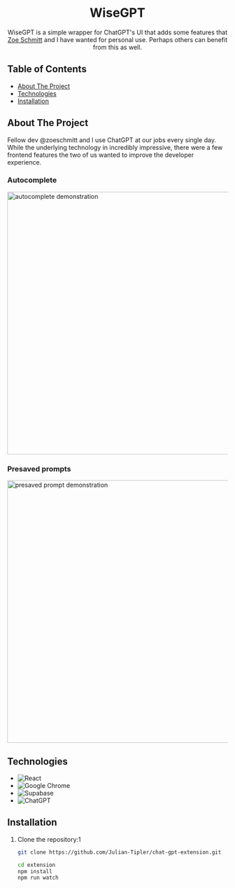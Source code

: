 <h1 align="center">WiseGPT</h1>
<p align="center">
WiseGPT is a simple wrapper for ChatGPT's UI that adds some features that <a href="https://github.com/zoeschmitt">Zoe Schmitt</a> and I have wanted for personal use. Perhaps others can benefit from this as well.
</p>

## Table of Contents

- [About The Project](#about-the-project)
- [Technologies](#technologies)
- [Installation](#installation)

## About The Project

Fellow dev @zoeschmitt and I use ChatGPT at our jobs every single day. While the underlying technology in incredibly impressive, there were a few frontend features the two of us wanted to improve the developer experience. 

### Autocomplete  
  <img src="https://github.com/Julian-Tipler/chat-gpt-extension/assets/59591817/9e81db22-2ad8-4300-94f3-b92bb9f35249" alt="autocomplete demonstration" width="600" />

### Presaved prompts  
  <img src="https://github.com/Julian-Tipler/chat-gpt-extension/assets/59591817/58c014f8-d555-4d19-a7e8-e57900049eea" alt="presaved prompt demonstration" width="600" />

## Technologies
* ![React](https://img.shields.io/badge/react-%2320232a.svg?style=for-the-badge&logo=react&logoColor=%2361DAFB)
* ![Google Chrome](https://img.shields.io/badge/Google%20Chrome-4285F4?style=for-the-badge&logo=GoogleChrome&logoColor=white)
* ![Supabase](https://img.shields.io/badge/Supabase-3ECF8E?style=for-the-badge&logo=supabase&logoColor=white)
* ![ChatGPT](https://img.shields.io/badge/chatGPT-74aa9c?style=for-the-badge&logo=openai&logoColor=white)
  
## Installation

1. Clone the repository:1

   ```bash
   git clone https://github.com/Julian-Tipler/chat-gpt-extension.git

   cd extension
   npm install
   npm run watch

   ```
